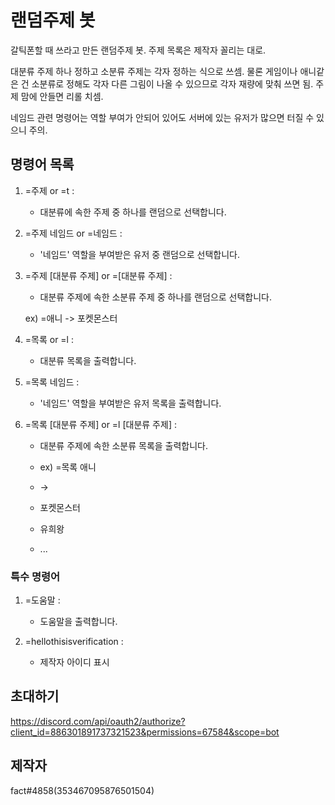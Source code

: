 # 랜덤주제 봇
갈틱폰할 때 쓰라고 만든 랜덤주제 봇.
주제 목록은 제작자 꼴리는 대로.

대분류 주제 하나 정하고 소분류 주제는 각자 정하는 식으로 쓰셈.
물론 게임이나 애니같은 건 소분류로 정해도 각자 다른 그림이 나올 수 있으므로 각자 재량에 맞춰 쓰면 됨.
주제 맘에 안들면 리롤 치셈.

네임드 관련 명령어는 역할 부여가 안되어 있어도 서버에 있는 유저가 많으면 터질 수 있으니 주의.

## 명령어 목록
1. =주제 or =t : 
     - 대분류에 속한 주제 중 하나를 랜덤으로 선택합니다.

2. =주제 네임드 or =네임드 : 
     - '네임드' 역할을 부여받은 유저 중 랜덤으로 선택합니다.

2. =주제 [대분류 주제] or =[대분류 주제] : 
     - 대분류 주제에 속한 소분류 주제 중 하나를 랜덤으로 선택합니다.

	ex) =애니 -> 포켓몬스터
	
3. =목록 or =l : 
     - 대분류 목록을 출력합니다.

4. =목록 네임드 : 
     - '네임드' 역할을 부여받은 유저 목록을 출력합니다.

5. =목록 [대분류 주제] or =l [대분류 주제] : 
     - 대분류 주제에 속한 소분류 목록을 출력합니다.

     - ex) =목록 애니
     - -> 
     - 포켓몬스터
     - 유희왕
     - ...


### 특수 명령어
1. =도움말 : 
     - 도움말을 출력합니다.

1. =hellothisisverification : 
     - 제작자 아이디 표시

## 초대하기
https://discord.com/api/oauth2/authorize?client_id=886301891737321523&permissions=67584&scope=bot

## 제작자
fact#4858(353467095876501504)